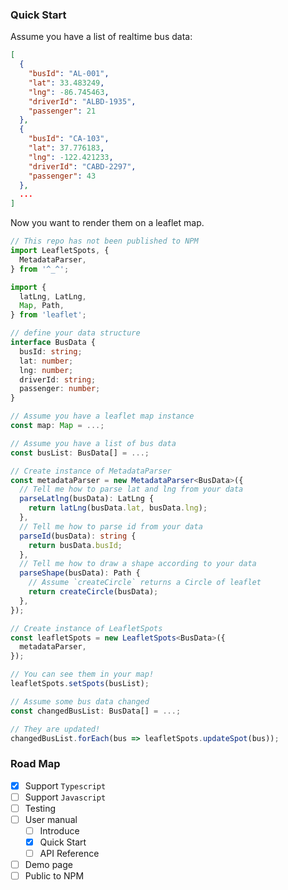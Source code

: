 ### Quick Start
Assume you have a list of realtime bus data:
```json
[
  {
    "busId": "AL-001",
    "lat": 33.483249,
    "lng": -86.745463,
    "driverId": "ALBD-1935",
    "passenger": 21
  },
  {
    "busId": "CA-103",
    "lat": 37.776183,
    "lng": -122.421233,
    "driverId": "CABD-2297",
    "passenger": 43
  },
  ...
]
```
Now you want to render them on a leaflet map.
```typescript
// This repo has not been published to NPM
import LeafletSpots, {
  MetadataParser,
} from '^_^';

import {
  latLng, LatLng,
  Map, Path,
} from 'leaflet';

// define your data structure
interface BusData {
  busId: string;
  lat: number;
  lng: number;
  driverId: string;
  passenger: number;
}

// Assume you have a leaflet map instance
const map: Map = ...;

// Assume you have a list of bus data
const busList: BusData[] = ...;

// Create instance of MetadataParser
const metadataParser = new MetadataParser<BusData>({
  // Tell me how to parse lat and lng from your data
  parseLatlng(busData): LatLng {
    return latLng(busData.lat, busData.lng);
  },
  // Tell me how to parse id from your data
  parseId(busData): string {
    return busData.busId;
  },
  // Tell me how to draw a shape according to your data
  parseShape(busData): Path {
    // Assume `createCircle` returns a Circle of leaflet
    return createCircle(busData);
  },
});

// Create instance of LeafletSpots
const leafletSpots = new LeafletSpots<BusData>({
  metadataParser,
});

// You can see them in your map!
leafletSpots.setSpots(busList);

// Assume some bus data changed
const changedBusList: BusData[] = ...;

// They are updated!
changedBusList.forEach(bus => leafletSpots.updateSpot(bus));
```

### Road Map
- [x] Support `Typescript`
- [ ] Support `Javascript`
- [ ] Testing
- [ ] User manual
  - [ ] Introduce
  - [x] Quick Start
  - [ ] API Reference
- [ ] Demo page
- [ ] Public to NPM